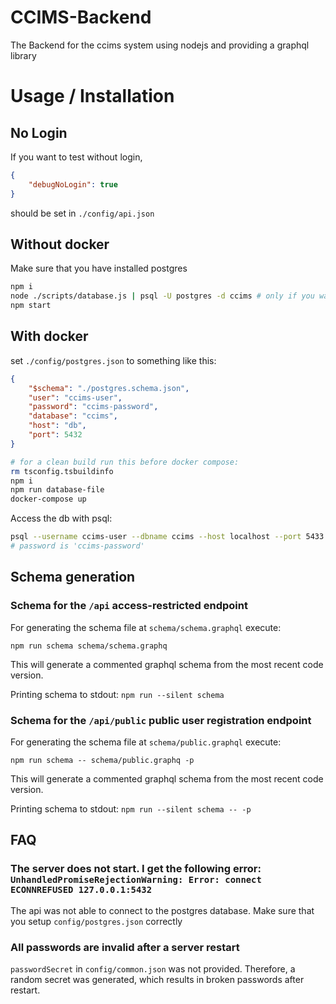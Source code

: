 # CCIMS-Backend
The Backend for the ccims system using nodejs and providing a graphql library

# Usage / Installation

## No Login
If you want to test without login,
```json
{
    "debugNoLogin": true
}
```
should be set in `./config/api.json`

## Without docker
Make sure that you have installed postgres
```bash
npm i
node ./scripts/database.js | psql -U postgres -d ccims # only if you want to (re)create the database
npm start
```

## With docker
set `./config/postgres.json` to something like this:
```json
{
    "$schema": "./postgres.schema.json",
    "user": "ccims-user",
    "password": "ccims-password",
    "database": "ccims",
    "host": "db",
    "port": 5432
}
```
```bash
# for a clean build run this before docker compose:
rm tsconfig.tsbuildinfo
npm i
npm run database-file
docker-compose up
```
Access the db with psql:

```bash
psql --username ccims-user --dbname ccims --host localhost --port 5433
# password is 'ccims-password'
```

## Schema generation
### Schema for the `/api` access-restricted endpoint
For generating the schema file at `schema/schema.graphql` execute:
```
npm run schema schema/schema.graphq
```
This will generate a commented graphql schema from the most recent code version.

Printing schema to stdout: `npm run --silent schema`

### Schema for the `/api/public` public user registration endpoint
For generating the schema file at `schema/public.graphql` execute:
```
npm run schema -- schema/public.graphq -p
```
This will generate a commented graphql schema from the most recent code version.

Printing schema to stdout: `npm run --silent schema -- -p`

## FAQ
### The server does not start. I get the following error: `UnhandledPromiseRejectionWarning: Error: connect ECONNREFUSED 127.0.0.1:5432`
The api was not able to connect to the postgres database. Make sure that you setup `config/postgres.json` correctly

### All passwords are invalid after a server restart
`passwordSecret` in `config/common.json` was not provided. Therefore, a random secret was generated, which results in broken passwords after restart.